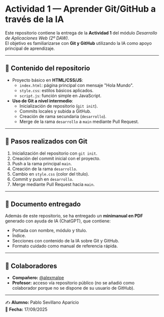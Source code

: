 # Actividad 1 — Aprender Git/GitHub a través de la IA

Este repositorio contiene la entrega de la **Actividad 1** del módulo *Desarrollo de Aplicaciones Web (2º DAW)*.  
El objetivo es familiarizarse con **Git y GitHub** utilizando la IA como apoyo principal de aprendizaje.

---

## 📌 Contenido del repositorio
- Proyecto básico en **HTML/CSS/JS**:
  - `index.html`: página principal con mensaje "Hola Mundo".
  - `style.css`: estilos básicos aplicados.
  - `script.js`: función simple en JavaScript.
- **Uso de Git a nivel intermedio**:
  - Inicialización de repositorio (`git init`).
  - Commits locales y subida a GitHub.
  - Creación de rama secundaria (`desarrollo`).
  - Merge de la rama `desarrollo` a `main` mediante Pull Request.

---

## 🧪 Pasos realizados con Git
1. Inicialización del repositorio con `git init`.  
2. Creación del commit inicial con el proyecto.  
3. Push a la rama principal `main`.  
4. Creación de la rama `desarrollo`.  
5. Cambio en `style.css` (color del título).  
6. Commit y push en `desarrollo`.  
7. Merge mediante Pull Request hacia `main`.  

---

## 📑 Documento entregado
Además de este repositorio, se ha entregado un **minimanual en PDF** generado con ayuda de IA (ChatGPT), que contiene:  
- Portada con nombre, módulo y título.  
- Índice.  
- Secciones con contenido de la IA sobre Git y GitHub.  
- Formato cuidado como manual de referencia rápida.  

---

## 👥 Colaboradores
- **Compañero:** [@alexmalpe](https://github.com/alexmalpe)  
- **Profesor:** acceso vía repositorio público (no se añadió como colaborador porque no se dispone de su usuario de GitHub).  

---

✍️ **Alumno:** Pablo Sevillano Aparicio  
📅 **Fecha:** 17/09/2025  
